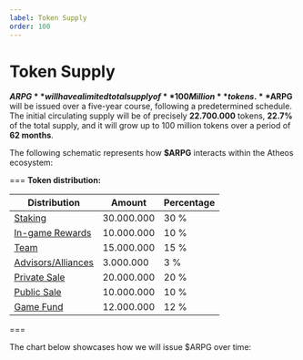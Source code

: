 ```yaml
---
label: Token Supply
order: 100
---
```

# Token Supply 

**$ARPG** will have a limited total supply of **100 Million** tokens.  **$ARPG** will be issued over a five-year course, following a predetermined schedule. The initial circulating supply will be of precisely **22.700.000** tokens, **22.7%** of the total supply,  and it will grow up to 100 million tokens over a period of **62 months**. 

The following schematic represents how **$ARPG** interacts within the Atheos ecosystem:

=== **Token distribution:**

Distribution       | Amount       | Percentage
---                | ---          | ---
[Staking](https://atheosgame.github.io/tokenomics/tokensupply/staking/)               | 30.000.000   | 30 %
[In-game Rewards](https://atheosgame.github.io/tokenomics/tokensupply/ingamerewards/)             | 10.000.000   | 10 %
[Team](https://atheosgame.github.io/tokenomics/tokensupply/team/)                      | 15.000.000   | 15 %
[Advisors/Alliances](https://atheosgame.github.io/tokenomics/tokensupply/advisors/)   | 3.000.000    | 3 %
[Private Sale](https://atheosgame.github.io/tokenomics/tokensupply/privatesale/)       | 20.000.000   | 20 %
[Public Sale](https://atheosgame.github.io/tokenomics/tokensupply/publicsale/)         | 10.000.000   | 10 %
[Game Fund](https://atheosgame.github.io/tokenomics/tokensupply/gamefund/)             | 12.000.000   | 12 %
===

The chart below showcases how we will issue $ARPG over time:
